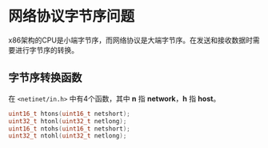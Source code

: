 # 网络协议字节序问题

x86架构的CPU是小端字节序，而网络协议是大端字节序。在发送和接收数据时需要进行字节序的转换。

## 字节序转换函数

在 `<netinet/in.h>` 中有4个函数，其中 **n** 指 **network**，**h** 指 **host**。

```c
uint16_t htons(uint16_t netshort);
uint32_t htonl(uint32_t netlong);
uint16_t ntohs(uint16_t netshort);
uint32_t ntohl(uint32_t netlong);
```